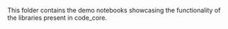 This folder contains the demo notebooks showcasing the functionality of the libraries present in code_core.

